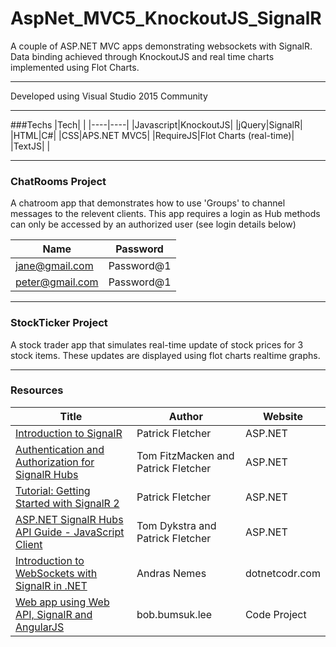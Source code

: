 # AspNet_MVC5_KnockoutJS_SignalR

A couple of ASP.NET MVC  apps demonstrating websockets with SignalR. Data binding achieved through KnockoutJS and real time charts implemented using Flot Charts.

---

Developed using Visual Studio 2015 Community

---

###Techs
|Tech| |
|----|----|
|Javascript|KnockoutJS|
|jQuery|SignalR|
|HTML|C#|
|CSS|APS.NET MVC5|
|RequireJS|Flot Charts (real-time)|
|TextJS| |

---

### ChatRooms Project

A chatroom app that demonstrates how to use 'Groups' to channel messages to the relevent clients. This app requires a login as Hub methods can only be accessed by an authorized user (see login details below)

|Name|Password|
|----|--------|
|jane@gmail.com|Password@1|
|peter@gmail.com|Password@1|

---

### StockTicker Project

A stock trader app that simulates real-time update of stock prices for 3 stock items. These updates are displayed using flot charts realtime graphs.

---

### Resources
|Title|Author|Website|
|-----|------|-------|
|[Introduction to SignalR](http://www.asp.net/signalr/overview/getting-started/introduction-to-signalr)| Patrick Fletcher| ASP.NET|
|[Authentication and Authorization for SignalR Hubs](http://www.asp.net/signalr/overview/security/hub-authorization)| Tom FitzMacken and Patrick Fletcher|ASP.NET|
|[Tutorial: Getting Started with SignalR 2](http://www.asp.net/signalr/overview/getting-started/tutorial-getting-started-with-signalr)|Patrick Fletcher| ASP.NET|
|[ASP.NET SignalR Hubs API Guide - JavaScript Client](http://www.asp.net/signalr/overview/guide-to-the-api/hubs-api-guide-javascript-client)| Tom Dykstra and Patrick Fletcher|ASP.NET|
|[Introduction to WebSockets with SignalR in .NET](https://dotnetcodr.com/2014/05/15/introduction-to-websockets-with-signalr-in-net-part-1-the-basics/)|Andras Nemes|dotnetcodr.com|
|[Web app using Web API, SignalR and AngularJS](http://www.codeproject.com/Articles/884647/Web-app-using-Web-API-SignalR-and-AngularJS)|bob.bumsuk.lee|Code Project|

